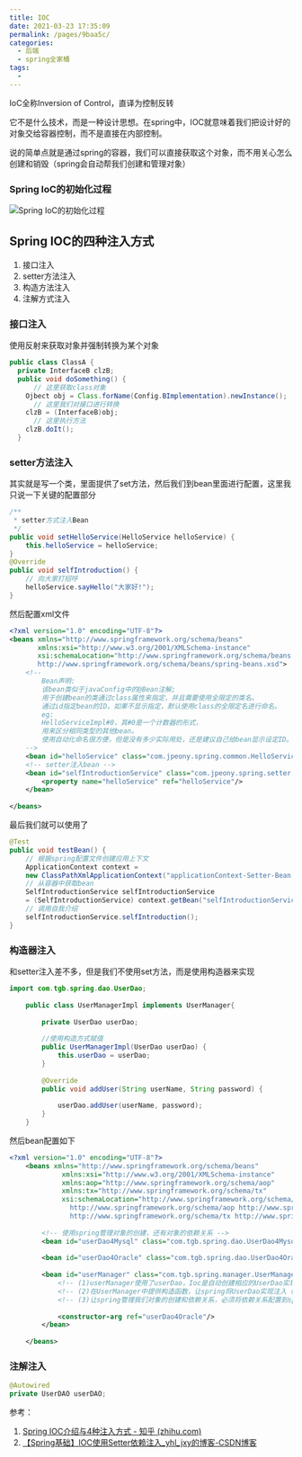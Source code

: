 ```yaml
---
title: IOC
date: 2021-03-23 17:35:09
permalink: /pages/9baa5c/
categories:
  - 后端
  - spring全家桶
tags:
  - 
---
```

IoC全称Inversion of Control，直译为控制反转

它不是什么技术，而是一种设计思想。在spring中，IOC就意味着我们把设计好的对象交给容器控制，而不是直接在内部控制。

说的简单点就是通过spring的容器，我们可以直接获取这个对象，而不用关心怎么创建和销毁（spring会自动帮我们创建和管理对象）

### Spring IoC的初始化过程

![Spring IoC的初始化过程](https://img.xiaoyou66.com/2021/04/09/faaf6a83378ae.png)



## Spring IOC的四种注入方式

1. 接口注入
2. setter方法注入
3. 构造方法注入
4. 注解方式注入

### 接口注入

使用反射来获取对象并强制转换为某个对象

```java
public class ClassA {  
  private InterfaceB clzB;  
  public void doSomething() { 
      // 这里获取class对象
    Ojbect obj = Class.forName(Config.BImplementation).newInstance();  
      // 这里我们对接口进行转换
    clzB = (InterfaceB)obj;
      // 这里执行方法
    clzB.doIt();   
  }  
```

### setter方法注入

其实就是写一个类，里面提供了set方法，然后我们到bean里面进行配置，这里我只说一下关键的配置部分

```java
/**
 * setter方式注入Bean
 */
public void setHelloService(HelloService helloService) {
    this.helloService = helloService;
}
@Override
public void selfIntroduction() {
    // 向大家打招呼
    helloService.sayHello("大家好!");
}
```

然后配置xml文件

```xml
<?xml version="1.0" encoding="UTF-8"?>
<beans xmlns="http://www.springframework.org/schema/beans"
       xmlns:xsi="http://www.w3.org/2001/XMLSchema-instance"
       xsi:schemaLocation="http://www.springframework.org/schema/beans
       http://www.springframework.org/schema/beans/spring-beans.xsd">
    <!--
        Bean声明:
        该bean类似于javaConfig中的@Bean注解;
        用于创建bean的类通过class属性来指定，并且需要使用全限定的类名。
        通过id指定bean的ID。如果不显示指定，默认使用class的全限定名进行命名。
        eg:
        HelloServiceImpl#0，其#0是一个计数器的形式，
        用来区分相同类型的其他bean。
        使用自动化命名很方便，但是没有多少实际用处，还是建议自己给bean显示设定ID。
    -->
    <bean id="helloService" class="com.jpeony.spring.common.HelloServiceImpl"/>
    <!-- setter注入bean -->
    <bean id="selfIntroductionService" class="com.jpeony.spring.setter.SelfIntroductionServiceImpl">
        <property name="helloService" ref="helloService"/>
    </bean>
 
</beans>
```

最后我们就可以使用了

```java
@Test
public void testBean() {
    // 根据spring配置文件创建应用上下文
    ApplicationContext context =
    new ClassPathXmlApplicationContext("applicationContext-Setter-Bean.xml");
    // 从容器中获取bean
    SelfIntroductionService selfIntroductionService
    = (SelfIntroductionService) context.getBean("selfIntroductionService");
    // 调用自我介绍
    selfIntroductionService.selfIntroduction();
}
```

### 构造器注入

和setter注入差不多，但是我们不使用set方法，而是使用构造器来实现

```java
import com.tgb.spring.dao.UserDao;    
    
    public class UserManagerImpl implements UserManager{    
        
        private UserDao userDao;    
        
        //使用构造方式赋值    
        public UserManagerImpl(UserDao userDao) {    
            this.userDao = userDao;    
        }    
        
        @Override    
        public void addUser(String userName, String password) {    
        
            userDao.addUser(userName, password);    
        }    
    } 
```

然后bean配置如下

```xml
<?xml version="1.0" encoding="UTF-8"?>    
    <beans xmlns="http://www.springframework.org/schema/beans"    
             xmlns:xsi="http://www.w3.org/2001/XMLSchema-instance"    
             xmlns:aop="http://www.springframework.org/schema/aop"    
             xmlns:tx="http://www.springframework.org/schema/tx"    
             xsi:schemaLocation="http://www.springframework.org/schema/beans http://www.springframework.org/schema/beans/spring-beans-4.1.xsd    
               http://www.springframework.org/schema/aop http://www.springframework.org/schema/aop/spring-aop-4.1.xsd    
               http://www.springframework.org/schema/tx http://www.springframework.org/schema/tx/spring-tx-4.1.xsd">    
        
        <!-- 使用spring管理对象的创建，还有对象的依赖关系 -->    
        <bean id="userDao4Mysql" class="com.tgb.spring.dao.UserDao4MysqlImpl"/>    
        
        <bean id="userDao4Oracle" class="com.tgb.spring.dao.UserDao4OracleImpl"/>    
            
        <bean id="userManager" class="com.tgb.spring.manager.UserManagerImpl">    
            <!-- (1)userManager使用了userDao，Ioc是自动创建相应的UserDao实现，都是由容器管理-->    
            <!-- (2)在UserManager中提供构造函数，让spring将UserDao实现注入（DI）过来 -->    
            <!-- (3)让spring管理我们对象的创建和依赖关系，必须将依赖关系配置到spring的核心配置文件中 -->    
        
            <constructor-arg ref="userDao4Oracle"/>    
        </bean>    
            
    </beans>   
```

### 注解注入

```java
@Autowired  
private UserDAO userDAO;  
```

参考：

1. [Spring IOC介绍与4种注入方式 - 知乎 (zhihu.com)](https://zhuanlan.zhihu.com/p/34405799)
2. [【Spring基础】IOC使用Setter依赖注入_yhl_jxy的博客-CSDN博客](https://blog.csdn.net/yhl_jxy/article/details/78792414)



